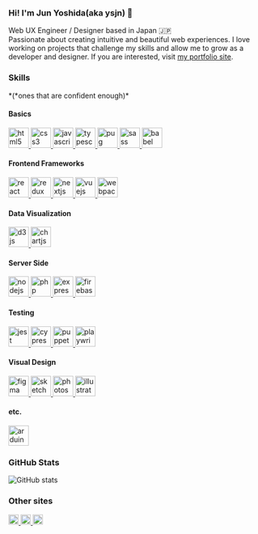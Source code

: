 ### Hi! I'm Jun Yoshida(aka ysjn) 👋

Web UX Engineer / Designer based in Japan :jp:<br/>
Passionate about creating intuitive and beautiful web experiences. I love working on projects that challenge my skills and allow me to grow as a developer and designer. If you are interested, visit [my portfolio site](https://jyw.vercel.app).

### Skills

*(*ones that are confident enough)\*

<p>

#### Basics

  <a href="https://www.w3.org/html/" target="_blank" rel="noreferrer">
    <img
      src="https://cdn.jsdelivr.net/gh/devicons/devicon@latest/icons/html5/html5-original-wordmark.svg"
      alt="html5"
      width="40"
      height="40"
    />
  </a>
  <a href="https://www.w3schools.com/css/" target="_blank" rel="noreferrer">
    <img
      src="https://cdn.jsdelivr.net/gh/devicons/devicon@latest/icons/css3/css3-original-wordmark.svg"
      alt="css3"
      width="40"
      height="40"
    />
  </a>
  <a
    href="https://developer.mozilla.org/en-US/docs/Web/JavaScript"
    target="_blank"
    rel="noreferrer"
  >
    <img
      src="https://cdn.jsdelivr.net/gh/devicons/devicon@latest/icons/javascript/javascript-original.svg"
      alt="javascript"
      width="40"
      height="40"
    />
  </a>
  <a href="https://www.typescriptlang.org/" target="_blank" rel="noreferrer">
    <img
      src="https://cdn.jsdelivr.net/gh/devicons/devicon@latest/icons/typescript/typescript-original.svg"
      alt="typescript"
      width="40"
      height="40"
    />
  </a>
  <a href="https://pugjs.org" target="_blank" rel="noreferrer">
    <img
      src="https://cdn.worldvectorlogo.com/logos/pug.svg"
      alt="pug"
      width="40"
      height="40"
    />
  </a>
  <a href="https://sass-lang.com" target="_blank" rel="noreferrer">
    <img
      src="https://cdn.jsdelivr.net/gh/devicons/devicon@latest/icons/sass/sass-original.svg"
      alt="sass"
      width="40"
      height="40"
    />
  </a>
  <a href="https://babeljs.io/" target="_blank" rel="noreferrer">
    <img
      src="https://cdn.jsdelivr.net/gh/devicons/devicon@latest/icons/babel/babel-original.svg"
      alt="babel"
      width="40"
      height="40"
    />
  </a>

#### Frontend Frameworks

  <a href="https://reactjs.org/" target="_blank" rel="noreferrer">
    <img
      src="https://cdn.jsdelivr.net/gh/devicons/devicon@latest/icons/react/react-original.svg"
      alt="react"
      width="40"
      height="40"
    />
  </a>
  <a href="https://redux.js.org" target="_blank" rel="noreferrer">
    <img
      src="https://cdn.jsdelivr.net/gh/devicons/devicon@latest/icons/redux/redux-original.svg"
      alt="redux"
      width="40"
      height="40"
    />
  </a>
  <a href="https://nextjs.org/" target="_blank" rel="noreferrer">
    <img
      src="https://cdn.jsdelivr.net/gh/devicons/devicon@latest/icons/nextjs/nextjs-original.svg"
      alt="nextjs"
      width="40"
      height="40"
    />
  </a>
  <a href="https://vuejs.org/" target="_blank" rel="noreferrer">
    <img
      src="https://cdn.jsdelivr.net/gh/devicons/devicon@latest/icons/vuejs/vuejs-original.svg"
      alt="vuejs"
      width="40"
      height="40"
    />
  </a>
  <a href="https://webpack.js.org" target="_blank" rel="noreferrer">
    <img
      src="https://cdn.jsdelivr.net/gh/devicons/devicon@latest/icons/webpack/webpack-original.svg"
      alt="webpack"
      width="40"
      height="40"
    />
  </a>

#### Data Visualization

  <a href="https://d3js.org/" target="_blank" rel="noreferrer">
    <img
      src="https://cdn.jsdelivr.net/gh/devicons/devicon@latest/icons/d3js/d3js-original.svg"
      alt="d3js"
      width="40"
      height="40"
    />
  </a>
  <a href="https://www.chartjs.org" target="_blank" rel="noreferrer">
    <img
      src="https://www.chartjs.org/media/logo-title.svg"
      alt="chartjs"
      width="40"
      height="40"
    />
  </a>

#### Server Side

  <a href="https://nodejs.org" target="_blank" rel="noreferrer">
    <img
      src="https://cdn.jsdelivr.net/gh/devicons/devicon@latest/icons/nodejs/nodejs-original.svg"
      alt="nodejs"
      width="40"
      height="40"
    />
  </a>
  <a href="https://www.php.net" target="_blank" rel="noreferrer">
    <img
      src="https://cdn.jsdelivr.net/gh/devicons/devicon@latest/icons/php/php-original.svg"
      alt="php"
      width="40"
      height="40"
    />
  </a>
  <a href="https://expressjs.com" target="_blank" rel="noreferrer">
    <img
      src="https://cdn.jsdelivr.net/gh/devicons/devicon@latest/icons/express/express-original.svg"
      alt="express"
      width="40"
      height="40"
    />
  </a>
  <a href="https://firebase.google.com/" target="_blank" rel="noreferrer">
    <img
      src="https://cdn.jsdelivr.net/gh/devicons/devicon@latest/icons/firebase/firebase-original.svg"
      alt="firebase"
      width="40"
      height="40"
    />
  </a>

#### Testing

  <a href="https://jestjs.io" target="_blank" rel="noreferrer">
    <img
      src="https://cdn.jsdelivr.net/gh/devicons/devicon@latest/icons/jest/jest-plain.svg"
      alt="jest"
      width="40"
      height="40"
    />
  </a>
  <a href="https://www.cypress.io" target="_blank" rel="noreferrer">
    <img
      src="https://cdn.jsdelivr.net/gh/devicons/devicon@latest/icons/cypressio/cypressio-original.svg"
      alt="cypress"
      width="40"
      height="40"
    />
  </a>
  <a
    href="https://pptr.dev/"
    target="_blank"
    rel="noreferrer"
  >
    <img
      src="https://cdn.jsdelivr.net/gh/devicons/devicon@latest/icons/puppeteer/puppeteer-original.svg"
      alt="puppeteer"
      width="40"
      height="40"
    />
  </a>
  <a
    href="https://playwright.dev/"
    target="_blank"
    rel="noreferrer"
  >
    <img
      src="https://cdn.jsdelivr.net/gh/devicons/devicon@latest/icons/playwright/playwright-original.svg"
      alt="playwright"
      width="40"
      height="40"
    />
  </a>

#### Visual Design

  <a href="https://www.figma.com/" target="_blank" rel="noreferrer">
    <img
      src="https://cdn.jsdelivr.net/gh/devicons/devicon@latest/icons/figma/figma-original.svg"
      alt="figma"
      width="40"
      height="40"
    />
  </a>
  <a href="https://www.sketch.com/" target="_blank" rel="noreferrer">
    <img
      src="https://cdn.jsdelivr.net/gh/devicons/devicon@latest/icons/sketch/sketch-original.svg"
      alt="sketch"
      width="40"
      height="40"
    />
  </a>
  <a href="https://www.photoshop.com/en" target="_blank" rel="noreferrer">
    <img
      src="https://cdn.jsdelivr.net/gh/devicons/devicon@latest/icons/photoshop/photoshop-original.svg"
      alt="photoshop"
      width="40"
      height="40"
    />
  </a>
  <a
    href="https://www.adobe.com/in/products/illustrator.html"
    target="_blank"
    rel="noreferrer"
  >
    <img
      src="https://cdn.jsdelivr.net/gh/devicons/devicon@latest/icons/illustrator/illustrator-line.svg"
      alt="illustrator"
      width="40"
      height="40"
    />
  </a>

#### etc.

  <a href="https://www.arduino.cc/" target="_blank" rel="noreferrer">
    <img
      src="https://cdn.jsdelivr.net/gh/devicons/devicon@latest/icons/arduino/arduino-plain-wordmark.svg"
      alt="arduino"
      width="40"
      height="40"
    />
  </a>
</p>

### GitHub Stats

![GitHub stats](https://github-readme-stats.vercel.app/api?username=ysjn&show_icons=true&theme=radical)

### Other sites

<p>
  <a href="https://stackoverflow.com/users/5570690/ysjn">
    <img height="20" src="https://img.shields.io/stackexchange/stackoverflow/r/5570690?label=StackOverflow&logo=stack-overflow" />
  </a>
  <a href="http://qiita.com/Ys_Jn">
    <img height="20" src="https://qiita-badge.apiapi.app/s/Ys_Jn/contributions.svg" />
  </a>
  <a href="https://www.reddit.com/user/ys_jn">
    <img height="20" src="https://img.shields.io/reddit/user-karma/combined/ys_jn?label=Reddit&logo=reddit" />
  </a>
</p>
